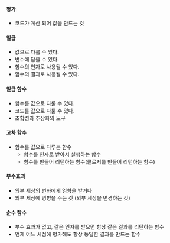 #### 평가
- 코드가 계산 되어 값을 만드는 것

#### 일급
- 값으로 다룰 수 있다.
- 변수에 담을 수 있다.
- 함수의 인자로 사용될 수 있다.
- 함수의 결과로 사용될 수 있다.

#### 일급 함수
- 함수를 값으로 다룰 수 있다.
- 코드를 값으로 다룰 수 있다.
- 조합성과 추상화의 도구

#### 고차 함수
- 함수를 값으로 다루는 함수
  - 함수를 인자로 받아서 실행하는 함수
  - 함수를 만들어 리턴하는 함수(클로저를 만들어 리턴하는 함수)

#### 부수효과
- 외부 세상의 변화에게 영향을 받거나
- 외부 세상에 영향을 주는 것 (외부 세상을 변경하는 것)

#### 순수 함수
- 부수 효과가 없고, 같은 인자를 받으면 항상 같은 결과를 리턴하는 함수
- 언제 어느 시점에 평가해도 항상 동일한 결과를 만드는 함수